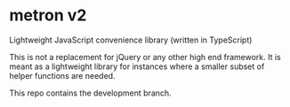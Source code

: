 # metron v2
Lightweight JavaScript convenience library (written in TypeScript)

This is not a replacement for jQuery or any other high end framework.
It is meant as a lightweight library for instances where a smaller subset of helper functions are needed.

This repo contains the development branch.
